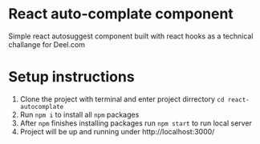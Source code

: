 # React auto-complate component
Simple react autosuggest component built with react hooks as a technical challange for Deel.com

# Setup instructions

1. Clone the project with terminal and enter project dirrectory `cd react-autocomplate`
2. Run `npm i` to install all `npm` packages
3. After `npm` finishes installing packages run `npm start` to run local server
4. Project will be up and running under http://localhost:3000/